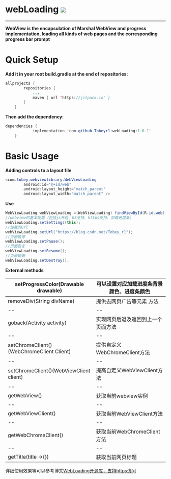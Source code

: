 # webLoading [![](https://jitpack.io/v/Tobeyr1/webLoading.svg)](https://jitpack.io/#Tobeyr1/webLoading)
---------------------------
**WebView is the encapsulation of Marshal WebView and progress implementation, loading all kinds of web pages and the corresponding progress bar prompt**

# Quick Setup
**Add it in your root build.gradle at the end of repositories:**

```java
allprojects {
		repositories {
			...
			maven { url 'https://jitpack.io' }
		}
	}
```
**Then add the dependency:**
```java
dependencies {
	        implementation 'com.github.Tobeyr1:webLoading:1.0.1'
	}
```
# Basic Usage
**Adding controls to a layout file**
```java
<com.tobey.webviewlibrary.WebViewLoading
        android:id="@+id/web"
        android:layout_height="match_parent"
        android:layout_width="match_parent" />
```
**Use**
```java
WebViewLoading webViewLoading =(WebViewLoading) findViewById(R.id.web);
//webview的基本配置（包括js开启、h5支持、https支持、加载进度条）
webViewLoading.setSettings(this);
//加载的url
webViewLoading.setUrl("https://blog.csdn.net/Tobey_r1");
//页面暂停
webViewLoading.setPause();
//页面恢复
webViewLoading.setResume();
//页面销毁
webViewLoading.setDestroy();
```
**External methods**

| setProgressColor(Drawable drawable) | 可以设置对应加载进度条背景颜色、进度条颜色|
|--|--|
|  removeDiv(String divName)| 提供去网页广告等元素 方法|
|--|--|
|  goback(Activity activity)| 实现网页后退及返回到上一个页面方法 |
|--|--|
|  setChromeClient()(WebChromeClient Client)| 提供自定义WebChromeClient方法|
|--|--|
|  setChromeClient()(WebViewClient client)| 提高自定义WebViewClient方法 |
|--|--|
|  getWebView()| 获取当前webview实例|
|--|--|
|  getWebViewClient()| 获取当前WebViewClient方法 |
|--|--|
|  getWebChromeClient()| 获取当前WebChromeClient方法 |
|--|--|
|  getTitle(title ->{})| 获取当前网页标题 |

详细使用效果等可以参考博文[WebLoading开源库，支持https访问](https://blog.csdn.net/Tobey_r1/article/details/115096272)
